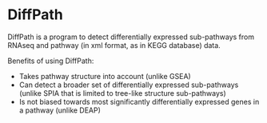 # DiffPath

DiffPath is a program to detect differentially expressed sub-pathways from RNAseq and pathway (in xml format, as in KEGG database) data.

Benefits of using DiffPath:
- Takes pathway structure into account (unlike GSEA)
- Can detect a broader set of differentially expressed sub-pathways (unlike SPIA that is limited to tree-like structure sub-pathways)
- Is not biased towards most significantly differentially expressed genes in a pathway (unlike DEAP)

